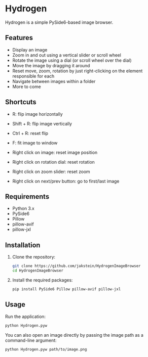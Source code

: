 # Hydrogen

Hydrogen is a simple PySide6-based image browser.

## Features

- Display an image
- Zoom in and out using a vertical slider or scroll wheel
- Rotate the image using a dial (or scroll wheel over the dial)
- Move the image by dragging it around
- Reset move, zoom, rotation by just right-clicking on the element responsible for each
- Navigate between images within a folder
- More to come

## Shortcuts
- R: flip image horizontally
- Shift + R: flip image vertically
- Ctrl + R: reset flip
- F: fit image to window

- Right click on image: reset image position
- Right click on rotation dial: reset rotation
- Right click on zoom slider: reset zoom
- Right click on next/prev button: go to first/last image

## Requirements

- Python 3.x
- PySide6
- Pillow
- pillow-avif
- pillow-jxl

## Installation

1. Clone the repository:
    ```sh
    git clone https://github.com/jakstein/HydrogenImageBrowser
    cd HydrogenImageBrowser
    ```

2. Install the required packages:
    ```sh
    pip install PySide6 Pillow pillow-avif pillow-jxl
    ```

## Usage

Run the application:
```sh
python Hydrogen.pyw
```
You can also open an image directly by passing the image path as a command-line argument:
```sh
python Hydrogen.pyw path/to/image.png
```